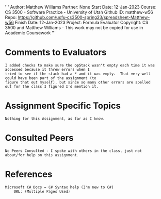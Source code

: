 ﻿'''
Author:			Matthew Williams
Partner:		None
Start Date:		12-Jan-2023
Course:			CS 3500 - Software Practice - University of Utah
Github ID:		matthew-w56
Repo:			https://github.com/uofu-cs3500-spring23/spreadsheet-Matthew-w56
Finish Date:	12-Jan-2023
Project:		Formula Evaluator
Copyright:		CS 3500 and Matthew Williams - This work may not be copied for use in Academic Coursework
'''

# Comments to Evaluators

	I added checks to make sure the opStack wasn't empty each time it was accessed because it threw errors when I
	tried to see if the stack had a * and it was empty.  That very well could have been part of the assignment (to
	figure that out myself), but since so many other errors are spelled out for the class I figured I'd mention it.


# Assignment Specific Topics
	
	Nothing for this Assignment, as far as I know.

# Consulted Peers
	
	No Peers Consulted - I spoke with others in the class, just not about/for help on this assignment.

# References

	Microsoft C# Docs = C# Syntax help (I'm new to C#)
		URL: (Multiple Pages Used)